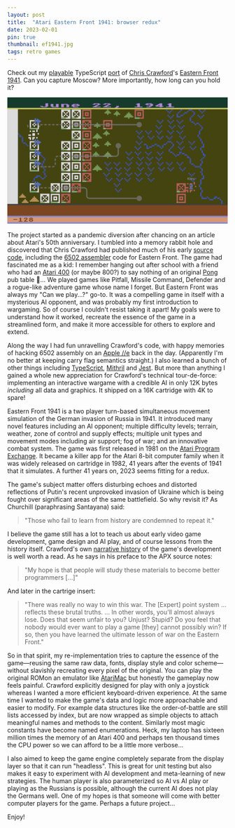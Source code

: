 ```yaml
---
layout: post
title:  "Atari Eastern Front 1941: browser redux"
date: 2023-02-01
pin: true
thumbnail: ef1941.jpg
tags: retro games
---
```


Check out my [playable][game] TypeScript [port][port]
of [Chris Crawford][ccwiki]'s [Eastern Front 1941][efwiki].
Can you capture Moscow?
More importantly, how long can you hold it?

[game]: https://patricksurry.github.io/eastern-front-1941/
[port]: https://github.com/patricksurry/eastern-front-1941
[ccwiki]: https://en.wikipedia.org/wiki/Chris_Crawford_(game_designer)
[efwiki]: https://en.wikipedia.org/wiki/Eastern_Front_(1941)

[![Eastern Front 1941](/assets/img/ef1941.png)][game]

The project started as a pandemic diversion
after chancing on an article about Atari's 50th anniversary.
I tumbled into a memory rabbit hole
and discovered that Chris Crawford had published much of his early [source code][ccsrc],
including the [6502 assembler][6502] code for Eastern Front.
The game had fascinated me as a kid: I remember hanging out after school
with a friend who had an [Atari 400][atari400] (or maybe 800?)
to say nothing of an original [Pong][pong] pub table :exploding_head:...
We played games like Pitfall, Missile Command, Defender and a rogue-like adventure game whose name I forget.
But Eastern Front was always my "Can we play...?" go-to.
It was a compelling game in itself with a mysterious AI opponent,
and was probably my first introduction to wargaming.
So of course I couldn't resist taking it apart!
My goals were to understand how it worked,
recreate the essence of the game in a streamlined form,
and make it more accessible for others to explore and extend.

[ccsrc]: https://www.erasmatazz.com/library/source-code/index.html
[6502]: https://en.wikibooks.org/wiki/6502_Assembly
[pong]: https://en.wikipedia.org/wiki/Pong
[atari400]: https://en.wikipedia.org/wiki/Atari_8-bit_family

Along the way I had fun unravelling Crawford's code,
with happy memories of hacking 6502 assembly on an [Apple //e][apple2e]
back in the day.
(Apparently I'm no better at keeping carry flag semantics straight.)
I also learned a bunch of other things including
[TypeScript][typescript], [Mithril][mithril] and [Jest][jest].
But more than anything I gained a whole new appreciation
for Crawford's technical tour-de-force:
implementing an interactive wargame with a credible AI in only 12K bytes
*including* all data and graphics.
It shipped on a 16K cartridge with 4K to spare!

[apple2e]: https://en.wikipedia.org/wiki/Apple_IIe
[typescript]: https://www.typescriptlang.org/
[mithril]: https://mithril.js.org/
[jest]: https://jestjs.io/

Eastern Front 1941 is a two player turn-based simultaneous movement simulation
of the German invasion of Russia in 1941.
It introduced many novel features including an AI opponent;
multiple difficulty levels;
terrain, weather, zone of control and supply effects;
multiple unit types and movement modes including air support;
fog of war; and an innovative combat system.
The game was first released in 1981 on the [Atari Program Exchange][apx].
It became a killer app for the Atari 8-bit computer family
when it was widely released on cartridge in 1982, 41 years
after the events of 1941 that it simulates.
A further 41 years on, 2023 seems fitting for a redux.

[apx]: https://en.wikipedia.org/wiki/Atari_Program_Exchange

The game's subject matter offers disturbing echoes and distorted reflections of Putin's recent unprovoked invasion of Ukraine which is being fought over significant areas of the same battlefield.  So why revisit it? As Churchill (paraphrasing Santayana) said:

> "Those who fail to learn from history are condemned to repeat it."

I believe the game still has a lot to teach us about early video game development,
game design and AI play, and of course lessons from the history itself.
Crawford's own [narrative history][narrative]
of the game's development is well worth a read.
As he says in his preface to the APX source notes:

[narrative]: https://github.com/patricksurry/eastern-front-1941/blob/main/doc/howitworks.md#narrative-history

> "My hope is that people will study these materials to become better programmers [...]"

And later in the cartrige insert:

> "There was really no way to win this war.  The \[Expert\] point system ... reflects these brutal truths. ... In other words, you'll almost always lose.  Does that seem unfair to you?  Unjust?  Stupid?  Do you feel that nobody would ever want to play a game \[they\] cannot possibly win?  If so, then you have learned the ultimate lesson of war on the Eastern Front."

So in that spirit, my re-implementation tries to capture the essence of the
game&mdash;reusing the same raw data, fonts, display style and color scheme&mdash;without
slavishly recreating every pixel of the original.
You can play the original ROMon an emulator like [AtariMac][atarimac]
but honestly the gameplay now feels painful.
Crawford explicitly designed for play with only a joystick
whereas I wanted a more efficient keyboard-driven experience.
At the same time I wanted to make the game's data and logic
more approachable and easier to modify.
For example data structures like the order-of-battle are still lists
accessed by index, but are now wrapped as simple objects
to attach meaningful names and methods to the content.
Similarly most magic constants have become named enumerations.
Heck, my laptop has sixteen million times the memory of an Atari 400
and perhaps ten thousand times the CPU power
so we can afford to be a little more verbose...

[atarimac]: https://www.atarimac.com/atari800macx.php

I also aimed to keep the game engine completely separate from the display layer
so that it can run "headless".
This is great for unit testing but also makes it
easy to experiment with AI development and meta-learning of new strategies.
The human player is also parameterized
so AI vs AI play or playing as the Russians is possible,
although the current AI does not play the Germans well.
One of my hopes is that someone will come with better computer players
for the game.  Perhaps a future project...

Enjoy!
